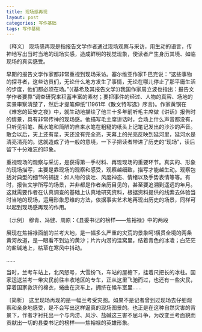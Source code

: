 ```yaml
---
title: 现场感再现
layout: post
categories: 写作基础
tags: 写作基础
---
```


〔释义〕 现场感再现是指报告文学作者通过现场观察与采访，用生动的语言，传神地写出当时当地的现场实感，造成鲜明的视觉现象，使读者产生身历其境、如临现场的真实感受。

早期的报告文学作家都非常重视到现场采访。塞尔维亚作家T·巴克说：“这些事物的探寻者，这些访员们，无论什么地方发生了事情，无论在哪儿停止了那平庸生活的步度，他们都必须在场。”(《基希及其报告文学》)我国作家周立波也指出：报告文学作者要靠“调查研究来积蓄丰富的素材；要把事件的经过、人物的真容、场地的实景审察清楚了，然后才提笔伸纸”(1961年《散文特写选》序言)。作家黄钢在《难忘的延安之夜》中，就生动地描绘了他三十多年前听毛主席做《讲话》报告时的情景，具有非常传神的现场感。他描写毛主席讲话时，会场上什么声音都没有，只听见铅笔、蘸水笔和简陋的自来水笔在粗糙的纸头上记笔记发出的沙沙的声音。散会以后，天上还有星，天还没有完全亮，天幕上的光亮反映到延河里，延河水是清亮清亮的。这就造成了诗一般的意境，一下子把读者带进了历史的“现场”，读后留下十分难忘的印象。

重视现场的观察与采访，是获得第一手材料、再现现场的重要环节。真实的、形象的现场描写，主要是靠现场的观察和感受，观察越细致，描写才能越生动。观察包括对典型的细节的捕捉：如人物的谈吐、风度神态、情绪以及手势表情等等。有时，报告文学所写的场景，并非都是作者亲历目见的，甚至要追溯到遥远的年月。这就需要作者在认真调查的基础上认真地研究资料，根据资料提供的线索去体验当时当地的现场，运用形象思维的方法，依据事实艺术地再现出历史的场景，同样可以起到现场感再现的作用。

〔示例〕 穆青、冯健、周原：《县委书记的榜样——焦裕禄》中的两段

展现在焦裕禄面前的兰考大地，是一幅多么严重的灾荒的景象呵!横贯全境的两条黄河故道，是一眼看不到边的黄沙；片片内涝的洼窝里，结着青色的冰凌；白茫茫的盐碱地上，枯草在寒风中抖动。

……

当时，兰考车站上，北风怒号，大雪纷飞，车站的屋檐下，挂着尺把长的冰柱。国家运送兰考一带灾民前往丰收地区的专车，正从这里飞驰而过，也还有一些灾民，穿着国家救济的棉衣，蜷曲在货车上，拥挤在候车室里……

〔简析〕 这里现场再现的是一幅兰考受灾图。如果不是记者曾到过现场去仔细观察和亲身地感受，是不会写出这样逼真的现场图景的。也正是在这种自然灾害的背景下，作者才衬托出一个与内涝、风沙、盐碱这三害不屈斗争，为改变兰考面貌而贡献出一切的县委书记的榜样——焦裕禄的英雄形象。 